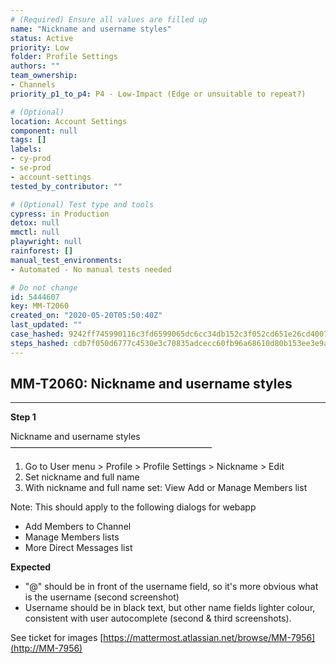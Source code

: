 ```yaml
---
# (Required) Ensure all values are filled up
name: "Nickname and username styles"
status: Active
priority: Low
folder: Profile Settings
authors: ""
team_ownership: 
- Channels
priority_p1_to_p4: P4 - Low-Impact (Edge or unsuitable to repeat?)

# (Optional)
location: Account Settings
component: null
tags: []
labels: 
- cy-prod
- se-prod
- account-settings
tested_by_contributor: ""

# (Optional) Test type and tools
cypress: in Production
detox: null
mmctl: null
playwright: null
rainforest: []
manual_test_environments: 
- Automated - No manual tests needed

# Do not change
id: 5444607
key: MM-T2060
created_on: "2020-05-20T05:50:40Z"
last_updated: ""
case_hashed: 9242ff745990116c3fd6599065dc6cc34db152c3f052cd651e26cd4007a0c3c7d85b701b9dbd3bd2d6531dc75b214441
steps_hashed: cdb7f050d6777c4530e3c70835adcecc60fb96a68610d80b153ee3e9af141ca553b77bf48aa9743bf742ae21fb96c962
---
```


<!-- (Auto-generated) Based on frontmatter's "key" and "name" -->

## MM-T2060: Nickname and username styles

---

**Step 1**

Nickname and username styles\
———————————————————————

1. Go to User menu > Profile > Profile Settings > Nickname > Edit
2. Set nickname and full name
3. With nickname and full name set: View Add or Manage Members list

Note: This should apply to the following dialogs for webapp

- Add Members to Channel
- Manage Members lists
- More Direct Messages list

**Expected**

- "@" should be in front of the username field, so it's more obvious what is the username (second screenshot)
- Username should be in black text, but other name fields lighter colour, consistent with user autocomplete (second & third screenshots).

See ticket for images [https://mattermost.atlassian.net/browse/MM-7956](http://MM-7956)
